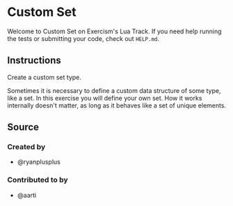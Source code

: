 # Custom Set

Welcome to Custom Set on Exercism's Lua Track.
If you need help running the tests or submitting your code, check out `HELP.md`.

## Instructions

Create a custom set type.

Sometimes it is necessary to define a custom data structure of some
type, like a set. In this exercise you will define your own set. How it
works internally doesn't matter, as long as it behaves like a set of
unique elements.

## Source

### Created by

- @ryanplusplus

### Contributed to by

- @aarti